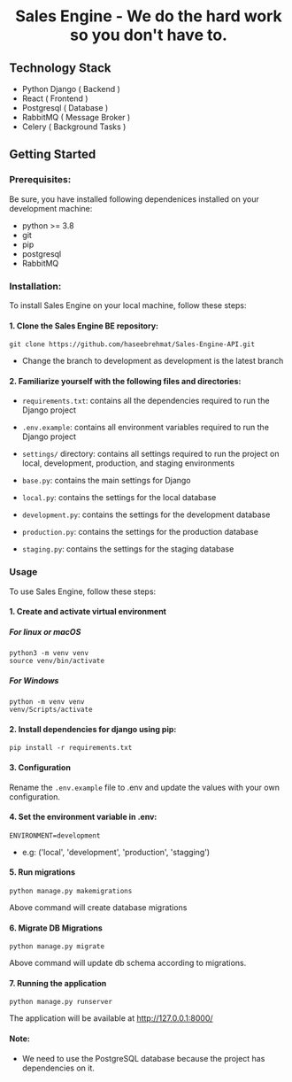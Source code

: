<h1 align="center">
Sales Engine - We do the hard work so you don't have to.
  </h1>

## Technology Stack
 -  Python Django ( Backend )
 -  React ( Frontend )
 -  Postgresql ( Database )
 -  RabbitMQ ( Message Broker )
 -  Celery ( Background Tasks )


## Getting Started

### Prerequisites:

Be sure, you have installed following dependenices installed on your development machine:

- python >= 3.8
- git
- pip
- postgresql
- RabbitMQ

### Installation:

To install Sales Engine on your local machine, follow these steps:

#### 1. Clone the Sales Engine BE repository:

    git clone https://github.com/haseebrehmat/Sales-Engine-API.git

- Change the branch to development as development is the latest branch

#### 2. Familiarize yourself with the following files and directories:

- `requirements.txt`: contains all the dependencies required to run the Django project
- `.env.example`: contains all environment variables required to run the Django project

- `settings/` directory: contains all settings required to run the project on local, development, production, and staging environments

- `base.py`: contains the main settings for Django
- `local.py`: contains the settings for the local database
- `development.py`: contains the settings for the development database
- `production.py`: contains the settings for the production database
- `staging.py`: contains the settings for the staging database

### Usage

To use Sales Engine, follow these steps:

#### 1. Create and activate virtual environment

##### For linux or macOS

    python3 -m venv venv
    source venv/bin/activate

##### For Windows

    python -m venv venv
    venv/Scripts/activate

#### 2. Install dependencies for django using pip:

    pip install -r requirements.txt

#### 3. Configuration

Rename the `.env.example` file to .env and update the values with your own configuration.

#### 4. Set the environment variable in .env:

    ENVIRONMENT=development

- e.g: ('local', 'development', 'production', 'stagging')

#### 5. Run migrations

    python manage.py makemigrations

Above command will create database migrations

#### 6. Migrate DB Migrations

    python manage.py migrate

Above command will update db schema according to migrations.

#### 7. Running the application

    python manage.py runserver

The application will be available at http://127.0.0.1:8000/

#### Note:

- We need to use the PostgreSQL database because the project has dependencies on it.
